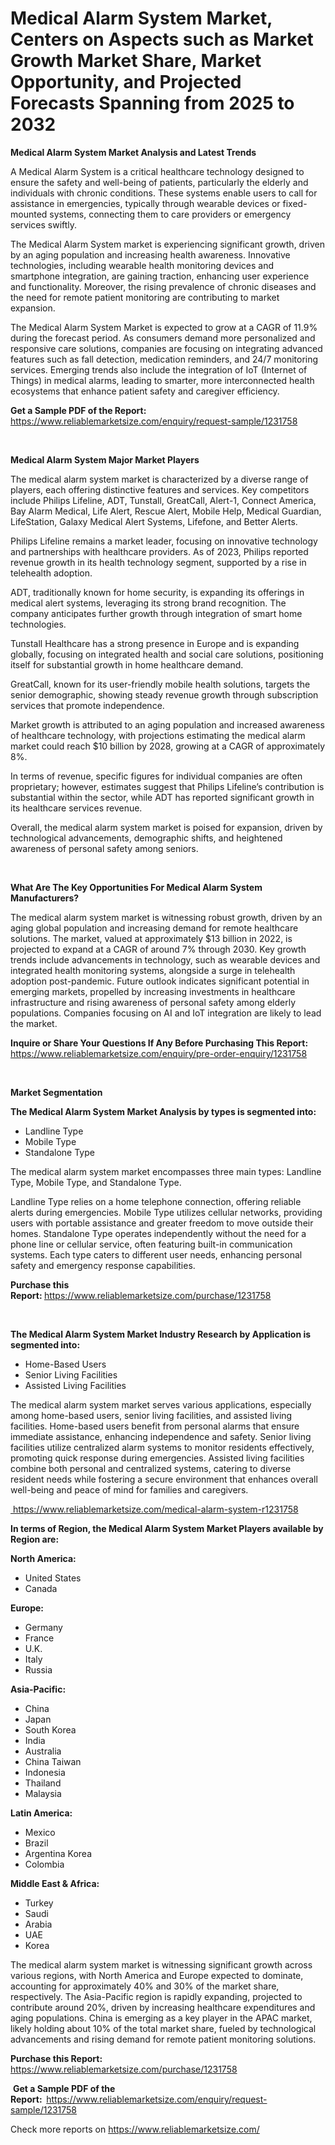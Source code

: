 <p><h1>Medical Alarm System Market, Centers on Aspects such as Market Growth Market Share, Market Opportunity, and Projected Forecasts Spanning from 2025 to 2032</h1></p><p><strong>Medical Alarm System Market Analysis and Latest Trends</strong></p>
<p><p>A Medical Alarm System is a critical healthcare technology designed to ensure the safety and well-being of patients, particularly the elderly and individuals with chronic conditions. These systems enable users to call for assistance in emergencies, typically through wearable devices or fixed-mounted systems, connecting them to care providers or emergency services swiftly. </p><p>The Medical Alarm System market is experiencing significant growth, driven by an aging population and increasing health awareness. Innovative technologies, including wearable health monitoring devices and smartphone integration, are gaining traction, enhancing user experience and functionality. Moreover, the rising prevalence of chronic diseases and the need for remote patient monitoring are contributing to market expansion.</p><p>The Medical Alarm System Market is expected to grow at a CAGR of 11.9% during the forecast period. As consumers demand more personalized and responsive care solutions, companies are focusing on integrating advanced features such as fall detection, medication reminders, and 24/7 monitoring services. Emerging trends also include the integration of IoT (Internet of Things) in medical alarms, leading to smarter, more interconnected health ecosystems that enhance patient safety and caregiver efficiency.</p></p>
<p><strong>Get a Sample PDF of the Report:&nbsp;</strong> <a href="https://www.reliablemarketsize.com/enquiry/request-sample/1231758?utm_campaign=1929&utm_medium=2&utm_source=Github&utm_content=ia&utm_term=21022025&utm_id=medical-alarm-system">https://www.reliablemarketsize.com/enquiry/request-sample/1231758</a></p>
<p>&nbsp;</p>
<p><strong>Medical Alarm System Major Market Players</strong></p>
<p><p>The medical alarm system market is characterized by a diverse range of players, each offering distinctive features and services. Key competitors include Philips Lifeline, ADT, Tunstall, GreatCall, Alert-1, Connect America, Bay Alarm Medical, Life Alert, Rescue Alert, Mobile Help, Medical Guardian, LifeStation, Galaxy Medical Alert Systems, Lifefone, and Better Alerts. </p><p>Philips Lifeline remains a market leader, focusing on innovative technology and partnerships with healthcare providers. As of 2023, Philips reported revenue growth in its health technology segment, supported by a rise in telehealth adoption.</p><p>ADT, traditionally known for home security, is expanding its offerings in medical alert systems, leveraging its strong brand recognition. The company anticipates further growth through integration of smart home technologies.</p><p>Tunstall Healthcare has a strong presence in Europe and is expanding globally, focusing on integrated health and social care solutions, positioning itself for substantial growth in home healthcare demand.</p><p>GreatCall, known for its user-friendly mobile health solutions, targets the senior demographic, showing steady revenue growth through subscription services that promote independence.</p><p>Market growth is attributed to an aging population and increased awareness of healthcare technology, with projections estimating the medical alarm market could reach $10 billion by 2028, growing at a CAGR of approximately 8%.</p><p>In terms of revenue, specific figures for individual companies are often proprietary; however, estimates suggest that Philips Lifeline’s contribution is substantial within the sector, while ADT has reported significant growth in its healthcare services revenue.</p><p>Overall, the medical alarm system market is poised for expansion, driven by technological advancements, demographic shifts, and heightened awareness of personal safety among seniors.</p></p>
<p>&nbsp;</p>
<p><strong>What Are The Key Opportunities For Medical Alarm System Manufacturers?</strong></p>
<p><p>The medical alarm system market is witnessing robust growth, driven by an aging global population and increasing demand for remote healthcare solutions. The market, valued at approximately $13 billion in 2022, is projected to expand at a CAGR of around 7% through 2030. Key growth trends include advancements in technology, such as wearable devices and integrated health monitoring systems, alongside a surge in telehealth adoption post-pandemic. Future outlook indicates significant potential in emerging markets, propelled by increasing investments in healthcare infrastructure and rising awareness of personal safety among elderly populations. Companies focusing on AI and IoT integration are likely to lead the market.</p></p>
<p><strong>Inquire or Share Your Questions If Any Before Purchasing This Report:</strong> <a href="https://www.reliablemarketsize.com/enquiry/pre-order-enquiry/1231758?utm_campaign=1929&utm_medium=2&utm_source=Github&utm_content=ia&utm_term=21022025&utm_id=medical-alarm-system">https://www.reliablemarketsize.com/enquiry/pre-order-enquiry/1231758</a></p>
<p>&nbsp;</p>
<p><strong>Market Segmentation</strong></p>
<p><strong>The Medical Alarm System Market Analysis by types is segmented into:</strong></p>
<p><ul><li>Landline Type</li><li>Mobile Type</li><li>Standalone Type</li></ul></p>
<p><p>The medical alarm system market encompasses three main types: Landline Type, Mobile Type, and Standalone Type. </p><p>Landline Type relies on a home telephone connection, offering reliable alerts during emergencies. Mobile Type utilizes cellular networks, providing users with portable assistance and greater freedom to move outside their homes. Standalone Type operates independently without the need for a phone line or cellular service, often featuring built-in communication systems. Each type caters to different user needs, enhancing personal safety and emergency response capabilities.</p></p>
<p><strong>Purchase this Report:&nbsp;</strong><a href="https://www.reliablemarketsize.com/purchase/1231758?utm_campaign=1929&utm_medium=2&utm_source=Github&utm_content=ia&utm_term=21022025&utm_id=medical-alarm-system">https://www.reliablemarketsize.com/purchase/1231758</a></p>
<p>&nbsp;</p>
<p><strong>The Medical Alarm System Market Industry Research by Application is segmented into:</strong></p>
<p><ul><li>Home-Based Users</li><li>Senior Living Facilities</li><li>Assisted Living Facilities</li></ul></p>
<p><p>The medical alarm system market serves various applications, especially among home-based users, senior living facilities, and assisted living facilities. Home-based users benefit from personal alarms that ensure immediate assistance, enhancing independence and safety. Senior living facilities utilize centralized alarm systems to monitor residents effectively, promoting quick response during emergencies. Assisted living facilities combine both personal and centralized systems, catering to diverse resident needs while fostering a secure environment that enhances overall well-being and peace of mind for families and caregivers.</p></p>
<p><a href="https://www.reliablemarketsize.com/medical-alarm-system-r1231758?utm_campaign=1929&utm_medium=2&utm_source=Github&utm_content=ia&utm_term=21022025&utm_id=medical-alarm-system">&nbsp;https://www.reliablemarketsize.com/medical-alarm-system-r1231758</a></p>
<p><strong>In terms of Region, the Medical Alarm System Market Players available by Region are:</strong></p>
<p>
    <p> <strong> North America: </strong>
        <ul>
            <li>United States</li>
            <li>Canada</li>
        </ul>
        </p> 
    <p> <strong> Europe: </strong>
        <ul>
            <li>Germany</li>
            <li>France</li>
            <li>U.K.</li>
            <li>Italy</li>
            <li>Russia</li>
        </ul>
        </p> 
    <p> <strong> Asia-Pacific: </strong>
        <ul>
            <li>China</li>
            <li>Japan</li>
            <li>South Korea</li>
            <li>India</li>
            <li>Australia</li>
            <li>China Taiwan</li>
            <li>Indonesia</li>
            <li>Thailand</li>
            <li>Malaysia</li>
        </ul>
        </p> 
    <p> <strong> Latin America: </strong>
        <ul>
            <li>Mexico</li>
            <li>Brazil</li>
            <li>Argentina Korea</li>
            <li>Colombia</li>
        </ul>
        </p> 
    <p> <strong> Middle East & Africa: </strong>
        <ul>
            <li>Turkey</li>
            <li>Saudi</li>
            <li>Arabia</li>
            <li>UAE</li>
            <li>Korea</li>
        </ul>
    </p>
    </p>
<p><p>The medical alarm system market is witnessing significant growth across various regions, with North America and Europe expected to dominate, accounting for approximately 40% and 30% of the market share, respectively. The Asia-Pacific region is rapidly expanding, projected to contribute around 20%, driven by increasing healthcare expenditures and aging populations. China is emerging as a key player in the APAC market, likely holding about 10% of the total market share, fueled by technological advancements and rising demand for remote patient monitoring solutions.</p></p>
<p><strong>Purchase this Report: </strong><a href="https://www.reliablemarketsize.com/purchase/1231758?utm_campaign=1929&utm_medium=2&utm_source=Github&utm_content=ia&utm_term=21022025&utm_id=medical-alarm-system">https://www.reliablemarketsize.com/purchase/1231758</a></p>
<p>&nbsp;<strong>Get a Sample PDF of the Report:&nbsp;&nbsp;</strong><a href="https://www.reliablemarketsize.com/enquiry/request-sample/1231758?utm_campaign=1929&utm_medium=2&utm_source=Github&utm_content=ia&utm_term=21022025&utm_id=medical-alarm-system">https://www.reliablemarketsize.com/enquiry/request-sample/1231758</a></p>
<p><strong></strong></p>
<p>Check more reports on <a href="https://www.reliablemarketsize.com/?utm_campaign=1929&utm_medium=2&utm_source=Github&utm_content=ia&utm_term=21022025&utm_id=medical-alarm-system">https://www.reliablemarketsize.com/</a></p>